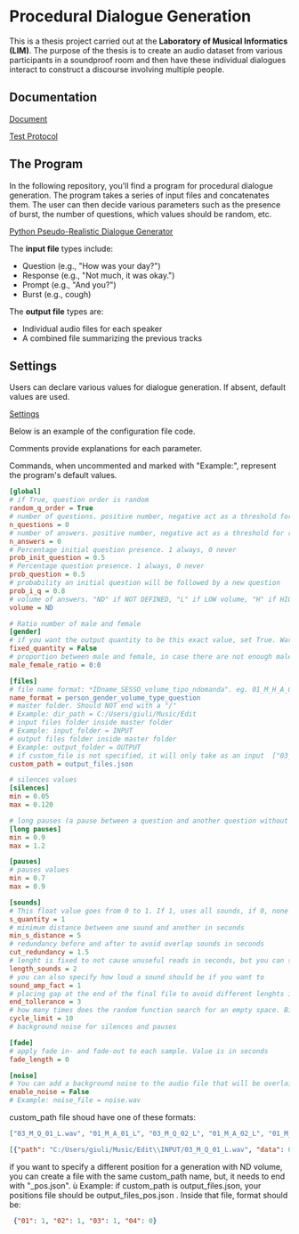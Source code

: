 # Procedural Dialogue Generation

This is a thesis project carried out at the **Laboratory of Musical Informatics (LIM)**. The purpose of the thesis is to create an audio dataset from various participants in a soundproof room and then have these individual dialogues interact to construct a discourse involving multiple people. 

## Documentation
[Document](TESI.MD)

[Test Protocol](PROTOCOLLO.MD)

## The Program

In the following repository, you'll find a program for procedural dialogue generation. The program takes a series of input files and concatenates them. The user can then decide various parameters such as the presence of burst, the number of questions, which values should be random, etc.

[Python Pseudo-Realistic Dialogue Generator](PYGenerator.py)

The **input file** types include:
- Question (e.g., "How was your day?")
- Response (e.g., "Not much, it was okay.")
- Prompt (e.g., "And you?")
- Burst (e.g., cough)

The **output file** types are:
- Individual audio files for each speaker
- A combined file summarizing the previous tracks

## Settings

Users can declare various values for dialogue generation. If absent, default values are used.

[Settings](PYGenerator.cfg)


Below is an example of the configuration file code.

Comments provide explanations for each parameter.

Commands, when uncommented and marked with "Example:", represent the program's default values.

```cfg
[global]
# if True, question order is random
random_q_order = True
# number of questions. positive number, negative act as a threshold for random, 0 is just random QUANTITY
n_questions = 0
# number of answers. positive number, negative act as a threshold for random, 0 is just random
n_answers = 0
# Percentage initial question presence. 1 always, 0 never
prob_init_question = 0.5
# Percentage question presence. 1 always, 0 never
prob_question = 0.5
# probability an initial question will be followed by a new question
prob_i_q = 0.8
# volume of answers. "ND" if NOT DEFINED, "L" if LOW volume, "H" if HIGH volume
volume = ND

# Ratio number of male and female 
[gender]
# if you want the output quantity to be this exact value, set True. Warning: it can cause errors if here are not enough participants in the folder
fixed_quantity = False
# proportion between male and female, in case there are not enough male or female to accomplish this task, the higher number will be reduced
male_female_ratio = 0:0

[files]
# file name format: *IDname_SESSO_volume_tipo_ndomanda". eg. 01_M_H_A_01 The number identifies the position
name_format = person_gender_volume_type_question
# master folder. Should NOT end with a "/"
# Example: dir_path = C:/Users/giuli/Music/Edit
# input files folder inside master folder
# Example: input_folder = INPUT
# output files folder inside master folder
# Example: output_folder = OUTPUT 
# if custom_file is not specified, it will only take as an input  ["03_M_Q_01_L.wav", "01_M_A_01_L", "03_M_Q_02_L", "01_M_A_02_L", "01_M_Q_02_L"]
custom_path = output_files.json

# silences values
[silences]
min = 0.05
max = 0.120

# long pauses (a pause between a question and another question without any initial question) values
[long pauses]
min = 0.9
max = 1.2

[pauses]
# pauses values
min = 0.7
max = 0.9

[sounds]
# This float value goes from 0 to 1. If 1, uses all sounds, if 0, none
s_quantity = 1
# minimum distance between one sound and another in seconds
min_s_distance = 5
# redundancy before and after to avoid overlap sounds in seconds
cut_redundancy = 1.5
# lenght is fixed to not cause unuseful reads in seconds, but you can specify any value if you want to
length_sounds = 2
# you can also specify how loud a sound should be if you want to
sound_amp_fact = 1
# placing gap at the end of the final file to avoid different lenghts in the final audio file in seconds
end_tollerance = 3
# how many times does the random function search for an empty space. Bigger values get better results, but a slower code
cycle_limit = 10
# background noise for silences and pauses

[fade]
# apply fade in- and fade-out to each sample. Value is in seconds
fade_length = 0

[noise]
# You can add a background noise to the audio file that will be overlaid
enable_noise = False
# Example: noise_file = noise.wav

```

custom_path file shoud have one of these formats:
```json
["03_M_Q_01_L.wav", "01_M_A_01_L", "03_M_Q_02_L", "01_M_A_02_L", "01_M_Q_02_L"]
```
```json
[{"path": "C:/Users/giuli/Music/Edit\\INPUT/03_M_Q_01_L.wav", "data": 0, "name": "03_M_Q_01_L", "person": "03", "duplicated": false}, {"path": "C:/Users/giuli/Music/Edit\\INPUT/01_M_A_01_L.wav", "data": 0, "name": "01_M_A_01_L", "person": "01", "duplicated": false}, {"path": "C:/Users/giuli/Music/Edit\\INPUT/03_M_Q_02_L.wav", "data": 0, "name": "03_M_Q_02_L", "person": "03", "duplicated": true}, {"path": "C:/Users/giuli/Music/Edit\\INPUT/01_M_A_02_L.wav", "data": 0, "name": "01_M_A_02_L", "person": "01", "duplicated": true}, {"path": "C:/Users/giuli/Music/Edit\\INPUT/01_M_Q_02_L.wav", "data": 0, "name": "01_M_Q_02_L", "person": "01", "duplicated": true}, {"path": "C:/Users/giuli/Music/Edit\\INPUT/07_M_A_02_L.wav", "data": 0, "name": "07_M_A_02_L", "person": "07", "duplicated": false}, {"path": "C:/Users/giuli/Music/Edit\\INPUT/07_M_I_02_L.wav", "data": 0, "name": "07_M_I_02_L", "person": "07", "duplicated": true}, {"path": "C:/Users/giuli/Music/Edit\\INPUT/03_M_A_02_L.wav", "data": 0, "name": "03_M_A_02_L", "person": "03", "duplicated": true}]
```
if you want to specify a different position for a generation with ND volume, you can create a file with the same custom_path name, but, it needs to end with "_pos.json". ù
Example: if custom_path is output_files.json, your positions file should be output_files_pos.json .
Inside that file, format should be:
```json
 {"01": 1, "02": 1, "03": 1, "04": 0}
```